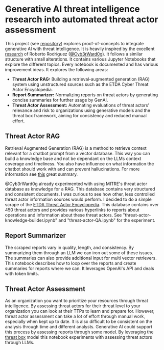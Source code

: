 # Generative AI threat intelligence research into automated threat actor assessment
This project (see [repository](https://github.com/TomInTheBytes/GenAI-Threat-Intelligence-Research)) explores proof-of-concepts to integrate generative AI with threat intelligence. It is heavily inspired by the excellent [research](https://github.com/OTRF/GenAI-Security-Adventures) of Roberto Rodriguez ([@Cyb3rWard0g](https://github.com/Cyb3rWard0g)). It follows a similar structure with small alterations. It contains various Jupyter Notebooks that explore the different topics. Every notebook is documented and has various improvement ideas. It explores the following areas:

- **Threat Actor RAG:** Building a retrieval-augmented generation (RAG) system using unstructured sources such as the ETDA Cyber Threat Actor Encyclopedia. 
- **Report Summarizer:** Normalizing reports on threat actors by generating concise summaries for further usage by GenAI.
- **Threat Actor Assessment:** Automating evaluations of threat actors’ relevance and risk to organizations using generative models and the threat box framework, aiming for consistency and reduced manual effort.

## Threat Actor RAG
Retrieval Augmented Generation (RAG) is a method to retrieve context relevant for a chatbot prompt from a vector database. This way you can build a knowledge base and not be dependant on the LLMs context coverage and timeliness. You also have influence on what information the chatbot should work with and can prevent hallucinations. For more information see [this](https://blog.openthreatresearch.com/demystifying-generative-ai-a-security-researchers-notes/) great summary.

@Cyb3rWard0g already experimented with using MITRE's threat actor database as knowledge for a RAG. This database contains very structured and consistent documents. I was curious to see how other, less controlled threat actor information sources would perform. I decided to do a simple scrape of the [ETDA Threat Actor Encyclopedia](https://apt.etda.or.th/cgi-bin/aptgroups.cgi). This database contains over 450 threat actors and provides various hyperlinks to reports about operations and information about these threat actors. See "threat-actor-knowledge-builder.ipynb" and "threat-actor-QA.ipynb" for the experiment.

## Report Summarizer
The scraped reports vary in quality, length, and consistency. By summarizing them through an LLM we can iron out some of these issues. The summaries can also provide additional input for multi vector retrievers. This notebook describes how to loop over the reports and create summaries for reports where we can. It leverages OpenAI's API and deals with token limits.

## Threat Actor Assessment
As an organization you want to prioritize your resources through threat intelligence. By assessing threat actors for their threat level to your organization you can look at their TTPs to learn and prepare for. However, threat actor assessment can take a lot of effort through manual work, especially when kept up to date. It is also difficult to be consistent on the analysis through time and different analysts. Generative AI could support this process by assessing reports through some model. By leveraging the [threat box](https://klrgrz.medium.com/quantifying-threat-actors-with-threat-box-e6b641109b11) model this notebook experiments with assessing threat actors through LLMs.